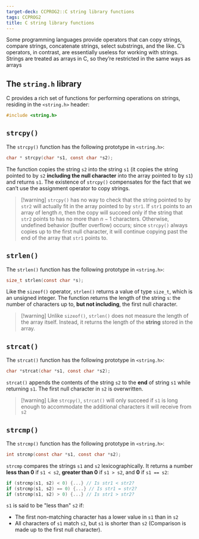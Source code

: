 ```yaml
---
target-deck: CCPROG2::C string library functions
tags: CCPROG2
title: C string library functions
---
```


Some programming languages provide operators that can copy strings, compare strings, concatenate strings, select substrings, and the like. C’s operators, in contrast, are essentially useless for working with strings. Strings are treated as arrays in C, so they’re restricted in the same ways as arrays

## The `string.h` library

C provides a rich set of functions for performing operations on strings, residing in the `<string.h>` header:

```c
#include <string.h>
```

<!--ID: 1708431865662-->

## `strcpy()`

The `strcpy()` function has the following prototype in `<string.h>`:

```c
char * strcpy(char *s1, const char *s2);
```

The function copies the string `s2` into the string `s1` (it copies the string pointed to by `s2` **including the null character** into the array pointed to by `s1`) and returns `s1`. The existence of `strcpy()` compensates for the fact that we can’t use the assignment operator to copy strings.

>[!warning] `strcpy()` has no way to check that the string pointed to by `str2` will actually fit in the array pointed to by `str1`.
>If `str1` points to an array of length $n$, then the copy will succeed only if the string that `str2` points to has no more than $n - 1$ characters. Otherwise, undefined behavior (buffer overflow) occurs; since `strcpy()` always copies up to the first null character, it will continue copying past the end of the array that `str1` points to.

<!--ID: 1708431865672-->

## `strlen()`

The `strlen()` function has the following prototype in `<string.h>`:

```c
size_t strlen(const char *s);
```

Like the `sizeof()` operator, `strlen()` returns a value of type `size_t`, which is an unsigned integer. The function returns the length of the string `s`: the number of characters up to, **but not including**, the first null character.

>[!warning] Unlike `sizeof()`, `strlen()` does not measure the length of the array itself. Instead, it returns the length of the **string** stored in the array.

<!--ID: 1708431865684-->

## `strcat()`

The `strcat()` function has the following prototype in `<string.h>`:

```c
char *strcat(char *s1, const char *s2);
```

`strcat()` appends the contents of the string `s2` to the **end** of string `s1` while returning `s1`. The first null character in `s2` is overwritten.

>[!warning] Like `strcpy()`, `strcat()` will only succeed if `s1` is long enough to accommodate the additional characters it will receive from `s2`

<!--ID: 1708431865693-->

## `strcmp()`

The `strcmp()` function has the following prototype in `<string.h>`:

```c
int strcmp(const char *s1, const char *s2);
```

`strcmp` compares the strings `s1` and `s2` lexicographically. It returns a number **less than 0** if `s1 < s2`, **greater than 0** if `s1 > s2`, and **0** if `s1 == s2`:

```c
if (strcmp(s1, s2) < 0) {...} // Is str1 < str2?
if (strcmp(s1, s2) == 0) {...} // Is str1 = str2?
if (strcmp(s1, s2) > 0) {...} // Is str1 > str2?
```

`s1` is said to be "less than" `s2` if:

- The first non-matching character has a lower value in `s1` than in `s2`
- All characters of `s1` match `s2`, but `s1` is shorter than `s2` (Comparison is made up to the first null character).
<!--ID: 1708431865702-->

